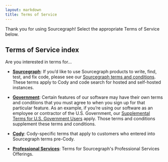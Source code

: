 ```yaml
---
layout: markdown
title: Terms of Service
---
```


Thank you for using Sourcegraph! Select the appropriate Terms of Service below.

## Terms of Service index

Are you interested in terms for...

- **[Sourcegraph](/terms/cloud)**: If you’d like to use Sourcegraph products to write, find, test, and fix code, please see our [Sourcegraph terms and conditions](/terms/cloud). These terms apply to Cody and code search for hosted and self-hosted instances. 

- **[Government](/terms/gov)**: Certain features of our software may have their own terms and conditions that you must agree to when you sign up for that particular feature. As an example, if you’re using our software as an employee or contractor of the U.S. Government, our [Supplemental Terms for U.S. Government Users](/terms/gov) apply. Those terms and conditions supplement these terms and conditions.

- **[Cody](/terms/cody-notice)**: Cody-specific terms that apply to customers who entered into Sourcegraph terms pre-Cody.

- **[Professional Services](/terms/professional-services)**: Terms for Sourcegraph's Professional Services Offerings.
